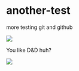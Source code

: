 # another-test

more testing git and github

![](https://media.giphy.com/media/ka55CqnDNjQ7iIKtRa/giphy.gif)

You like D&D huh?

![](https://media3.giphy.com/media/iO4ptP2iuV29yui3mx/giphy.gif?cid=ecf05e473zi5agy4erwqgk2ekkwlflpg4uuid4etan2rz3yd&rid=giphy.gif&ct=g)
